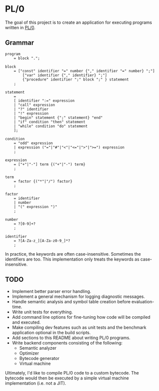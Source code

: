 # PL/0

The goal of this project is to create an application for executing programs written in [PL/0](https://en.wikipedia.org/wiki/PL/0).

## Grammar

```ebnf
program
    = block ".";

block
    = ["const" identifier "=" number {"," identifier "=" number} ";"]
        ["var" identifier {"," identifier} ";"]
        {"procedure" identifier ";" block ";" } statement
    ;

statement
    =
    [ identifier ":=" expression
    | "call" expression
    | "?" identifier
    | "!" expression
    | "begin" statement {";" statement} "end"
    | "if" condition "then" statement
    | "while" condition "do" statement
    ];

condition
    = "odd" expression
    | expression ("="|"#"|"<"|"<="|">"|">=") expression
    ;

expression
    = ["+"|"-"] term {("+"|"-") term}
    ;

term
    = factor {("*"|"/") factor}
    ;

factor
    = identifier
    | number
    | "(" expression ")"
    ;

number
    = ?[0-9]+?
    ;

identifier
    = ?[A-Za-z_][A-Za-z0-9_]*?
    ;
```

In practice, the keywords are often case-insensitive. Sometimes the identifiers are too. This implementation only treats the keywords as case-insensitive.

## TODO

* Implement better parser error handling.
* Implement a general mechanism for logging diagnostic messages.
* Handle semantic analysis and symbol table creation before evaluation-time.
* Write unit tests for everything.
* Add command line options for fine-tuning how code will be compiled and executed.
* Make compiling dev features such as unit tests and the benchmark application optional in the build scripts.
* Add sections to this README about writing PL/0 programs.
* Write backend components consisting of the following:
    - Semantic analyzer
    - Optimizer
    - Bytecode generator
    - Virtual machine

Ultimately, I'd like to compile PL/0 code to a custom bytecode. The bytecode would then be executed by a simple virtual machine implementation (i.e. not a JIT).
